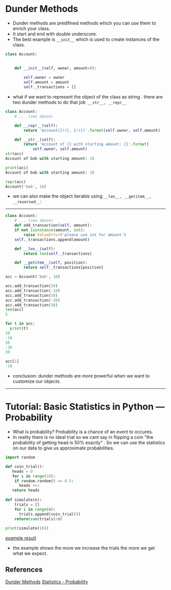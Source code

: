 # Dunder Methods
- Dunder methods are predifined methods which you can use them to enrich your class.
- It start and end with double underscore.
- The best example is `__init__` which is used to create instances of the class.
```python
class Account:
   

    def __init__(self, owner, amount=0):
       
        self.owner = owner
        self.amount = amount
        self._transactions = []
```
- what if we want to represent the object of the class as string . there are two dunder methods to do that job` __str__, __repr__`
```python
class Account:
    # ... (see above)

    def __repr__(self):
        return 'Account({!r}, {!r})'.format(self.owner, self.amount)

    def __str__(self):
        return 'Account of {} with starting amount: {}'.format(
            self.owner, self.amount)
str(acc)
Account of bob with starting amount: 10

print(acc)
Account of bob with starting amount: 10

repr(acc)
Account('bob', 10)

```

- we can also make the object iterable using `__len__, __getitem__, __reversed__`:
-----

```python
class Account:
    # ... (see above)
    def add_transaction(self, amount):
    if not isinstance(amount, int):
        raise ValueError('please use int for amount')
    self._transactions.append(amount)

    def __len__(self):
        return len(self._transactions)

    def __getitem__(self, position):
        return self._transactions[position]

acc = Account('bob', 10)

acc.add_transaction(20)
acc.add_transaction(-10)
acc.add_transaction(50)
acc.add_transaction(-20)
acc.add_transaction(30)
len(acc)
5

for t in acc:
  print(t)
20
-10
50
-20
30

acc[1]
-10

```

- conclusion: dunder methods are more powerful when we want to customize our objects.
----------
# Tutorial: Basic Statistics in Python — Probability


- What is probability? 
  Probability is a chance of an event to occures.
- In reality there is no ideal trial so we cant say in flipping a coin "the probability of getting head is 50% exactly" .  So we can use the statistics on our data to give us approximate probabilities.
```python 
import random

def coin_trial():
   heads = 0
   for i in range(10):
    if random.random() <= 0.5:
      heads +=1
   return heads
  
def simulate(n):
    trials = []
    for i in range(n):
      trials.append(coin_trial())
    return(sum(trials)/n)
    
print(simulate(10))
```
[example result](https://drive.google.com/file/d/1V1P5mf7vTsRb7gb1DYZEZPjpjPJMwC4_/view?usp=sharing)

- the example shows the more we increase the trials the more we get what we expect.

## References 
[Dunder Methods](https://dbader.org/blog/python-dunder-methods)
[Statistics - Probability](https://www.dataquest.io/blog/basic-statistics-in-python-probability/)


